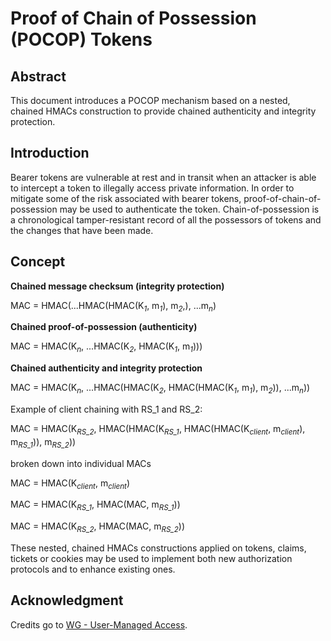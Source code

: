 # Proof of Chain of Possession (POCOP) Tokens

## Abstract

This document introduces a POCOP mechanism based on a nested, chained HMACs construction to provide chained authenticity and integrity protection.

## Introduction

Bearer tokens are vulnerable at rest and in transit when an attacker is able to intercept a token to illegally access private information. In order to mitigate some of the risk associated with bearer tokens, proof-of-chain-of-possession may be used to authenticate the token. Chain-of-possession is a chronological tamper-resistant record of all the possessors of tokens and the changes that have been made.

## Concept

**Chained message checksum (integrity protection)**

MAC = HMAC(...HMAC(HMAC(K<sub><i>1</i></sub>, m<sub><i>1</i></sub>), m<sub><i>2</i></sub>,), ...m<sub><i>n</i></sub>)

**Chained proof-of-possession (authenticity)**

MAC = HMAC(K<sub><i>n</i></sub>, ...HMAC(K<sub><i>2</i></sub>, HMAC(K<sub><i>1</i></sub>, m<sub><i>1</i></sub>)))


**Chained authenticity and integrity protection**

MAC = HMAC(K<sub><i>n</i></sub>, ...HMAC(HMAC(K<sub><i>2</i></sub>, HMAC(HMAC(K<sub><i>1</i></sub>, m<sub><i>1</i></sub>), m<sub><i>2</i></sub>)), ...m<sub><i>n</i></sub>))

Example of client chaining with RS_1 and RS_2:

MAC = HMAC(K<sub><i>RS_2</i></sub>, HMAC(HMAC(K<sub><i>RS_1</i></sub>, HMAC(HMAC(K<sub><i>client</i></sub>, m<sub><i>client</i></sub>), m<sub><i>RS_1</i></sub>)), m<sub><i>RS_2</i></sub>))

broken down into individual MACs

MAC = HMAC(K<sub><i>client</i></sub>, m<sub><i>client</i></sub>)

MAC = HMAC(K<sub><i>RS_1</i></sub>, HMAC(MAC, m<sub><i>RS_1</i></sub>))

MAC = HMAC(K<sub><i>RS_2</i></sub>, HMAC(MAC, m<sub><i>RS_2</i></sub>))

These nested, chained HMACs constructions applied on tokens, claims, tickets or cookies may be used to implement both new authorization protocols and to enhance existing ones.

## Acknowledgment

Credits go to [WG - User-Managed Access][1].

[1]: https://kantarainitiative.org/confluence/display/uma/Home